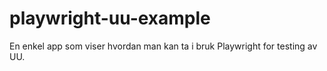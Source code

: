 # playwright-uu-example
En enkel app som viser hvordan man kan ta i bruk Playwright for testing av UU.
